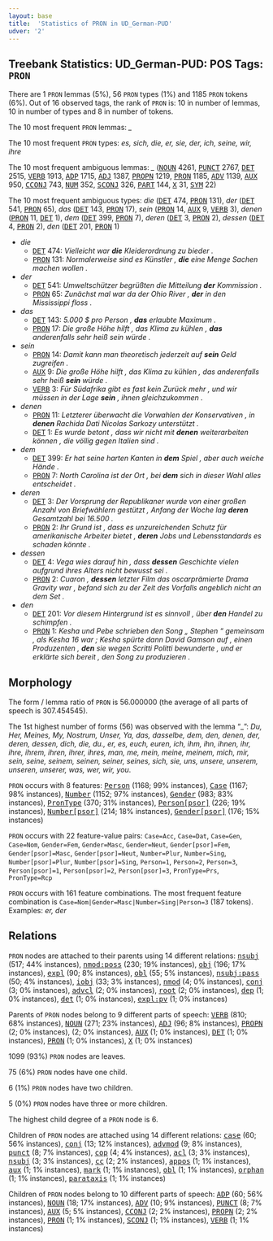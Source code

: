 ```yaml
---
layout: base
title:  'Statistics of PRON in UD_German-PUD'
udver: '2'
---
```


## Treebank Statistics: UD_German-PUD: POS Tags: `PRON`

There are 1 `PRON` lemmas (5%), 56 `PRON` types (1%) and 1185 `PRON` tokens (6%).
Out of 16 observed tags, the rank of `PRON` is: 10 in number of lemmas, 10 in number of types and 8 in number of tokens.

The 10 most frequent `PRON` lemmas: <em>_</em>

The 10 most frequent `PRON` types:  <em>es, sich, die, er, sie, der, ich, seine, wir, ihre</em>

The 10 most frequent ambiguous lemmas: <em>_</em> (<tt><a href="de_pud-pos-NOUN.html">NOUN</a></tt> 4261, <tt><a href="de_pud-pos-PUNCT.html">PUNCT</a></tt> 2767, <tt><a href="de_pud-pos-DET.html">DET</a></tt> 2515, <tt><a href="de_pud-pos-VERB.html">VERB</a></tt> 1913, <tt><a href="de_pud-pos-ADP.html">ADP</a></tt> 1715, <tt><a href="de_pud-pos-ADJ.html">ADJ</a></tt> 1387, <tt><a href="de_pud-pos-PROPN.html">PROPN</a></tt> 1219, <tt><a href="de_pud-pos-PRON.html">PRON</a></tt> 1185, <tt><a href="de_pud-pos-ADV.html">ADV</a></tt> 1139, <tt><a href="de_pud-pos-AUX.html">AUX</a></tt> 950, <tt><a href="de_pud-pos-CCONJ.html">CCONJ</a></tt> 743, <tt><a href="de_pud-pos-NUM.html">NUM</a></tt> 352, <tt><a href="de_pud-pos-SCONJ.html">SCONJ</a></tt> 326, <tt><a href="de_pud-pos-PART.html">PART</a></tt> 144, <tt><a href="de_pud-pos-X.html">X</a></tt> 31, <tt><a href="de_pud-pos-SYM.html">SYM</a></tt> 22)

The 10 most frequent ambiguous types:  <em>die</em> (<tt><a href="de_pud-pos-DET.html">DET</a></tt> 474, <tt><a href="de_pud-pos-PRON.html">PRON</a></tt> 131), <em>der</em> (<tt><a href="de_pud-pos-DET.html">DET</a></tt> 541, <tt><a href="de_pud-pos-PRON.html">PRON</a></tt> 65), <em>das</em> (<tt><a href="de_pud-pos-DET.html">DET</a></tt> 143, <tt><a href="de_pud-pos-PRON.html">PRON</a></tt> 17), <em>sein</em> (<tt><a href="de_pud-pos-PRON.html">PRON</a></tt> 14, <tt><a href="de_pud-pos-AUX.html">AUX</a></tt> 9, <tt><a href="de_pud-pos-VERB.html">VERB</a></tt> 3), <em>denen</em> (<tt><a href="de_pud-pos-PRON.html">PRON</a></tt> 11, <tt><a href="de_pud-pos-DET.html">DET</a></tt> 1), <em>dem</em> (<tt><a href="de_pud-pos-DET.html">DET</a></tt> 399, <tt><a href="de_pud-pos-PRON.html">PRON</a></tt> 7), <em>deren</em> (<tt><a href="de_pud-pos-DET.html">DET</a></tt> 3, <tt><a href="de_pud-pos-PRON.html">PRON</a></tt> 2), <em>dessen</em> (<tt><a href="de_pud-pos-DET.html">DET</a></tt> 4, <tt><a href="de_pud-pos-PRON.html">PRON</a></tt> 2), <em>den</em> (<tt><a href="de_pud-pos-DET.html">DET</a></tt> 201, <tt><a href="de_pud-pos-PRON.html">PRON</a></tt> 1)


* <em>die</em>
  * <tt><a href="de_pud-pos-DET.html">DET</a></tt> 474: <em>Vielleicht war <b>die</b> Kleiderordnung zu bieder .</em>
  * <tt><a href="de_pud-pos-PRON.html">PRON</a></tt> 131: <em>Normalerweise sind es Künstler , <b>die</b> eine Menge Sachen machen wollen .</em>
* <em>der</em>
  * <tt><a href="de_pud-pos-DET.html">DET</a></tt> 541: <em>Umweltschützer begrüßten die Mitteilung <b>der</b> Kommission .</em>
  * <tt><a href="de_pud-pos-PRON.html">PRON</a></tt> 65: <em>Zunächst mal war da der Ohio River , <b>der</b> in den Mississippi floss .</em>
* <em>das</em>
  * <tt><a href="de_pud-pos-DET.html">DET</a></tt> 143: <em>5.000 $ pro Person , <b>das</b> erlaubte Maximum .</em>
  * <tt><a href="de_pud-pos-PRON.html">PRON</a></tt> 17: <em>Die große Höhe hilft , das Klima zu kühlen , <b>das</b> anderenfalls sehr heiß sein würde .</em>
* <em>sein</em>
  * <tt><a href="de_pud-pos-PRON.html">PRON</a></tt> 14: <em>Damit kann man theoretisch jederzeit auf <b>sein</b> Geld zugreifen .</em>
  * <tt><a href="de_pud-pos-AUX.html">AUX</a></tt> 9: <em>Die große Höhe hilft , das Klima zu kühlen , das anderenfalls sehr heiß <b>sein</b> würde .</em>
  * <tt><a href="de_pud-pos-VERB.html">VERB</a></tt> 3: <em>Für Südafrika gibt es fast kein Zurück mehr , und wir müssen in der Lage <b>sein</b> , ihnen gleichzukommen .</em>
* <em>denen</em>
  * <tt><a href="de_pud-pos-PRON.html">PRON</a></tt> 11: <em>Letzterer überwacht die Vorwahlen der Konservativen , in <b>denen</b> Rachida Dati Nicolas Sarkozy unterstützt .</em>
  * <tt><a href="de_pud-pos-DET.html">DET</a></tt> 1: <em>Es wurde betont , dass wir nicht mit <b>denen</b> weiterarbeiten können , die völlig gegen Italien sind .</em>
* <em>dem</em>
  * <tt><a href="de_pud-pos-DET.html">DET</a></tt> 399: <em>Er hat seine harten Kanten in <b>dem</b> Spiel , aber auch weiche Hände .</em>
  * <tt><a href="de_pud-pos-PRON.html">PRON</a></tt> 7: <em>North Carolina ist der Ort , bei <b>dem</b> sich in dieser Wahl alles entscheidet .</em>
* <em>deren</em>
  * <tt><a href="de_pud-pos-DET.html">DET</a></tt> 3: <em>Der Vorsprung der Republikaner wurde von einer großen Anzahl von Briefwählern gestützt , Anfang der Woche lag <b>deren</b> Gesamtzahl bei 16.500 .</em>
  * <tt><a href="de_pud-pos-PRON.html">PRON</a></tt> 2: <em>Ihr Grund ist , dass es unzureichenden Schutz für amerikanische Arbeiter bietet , <b>deren</b> Jobs und Lebensstandards es schaden könnte .</em>
* <em>dessen</em>
  * <tt><a href="de_pud-pos-DET.html">DET</a></tt> 4: <em>Vega wies darauf hin , dass <b>dessen</b> Geschichte vielen aufgrund ihres Alters nicht bewusst sei .</em>
  * <tt><a href="de_pud-pos-PRON.html">PRON</a></tt> 2: <em>Cuaron , <b>dessen</b> letzter Film das oscarprämierte Drama Gravity war , befand sich zu der Zeit des Vorfalls angeblich nicht an dem Set .</em>
* <em>den</em>
  * <tt><a href="de_pud-pos-DET.html">DET</a></tt> 201: <em>Vor diesem Hintergrund ist es sinnvoll , über <b>den</b> Handel zu schimpfen .</em>
  * <tt><a href="de_pud-pos-PRON.html">PRON</a></tt> 1: <em>Kesha und Pebe schrieben den Song „ Stephen “ gemeinsam , als Kesha 16 war ; Kesha spürte dann David Gamson auf , einen Produzenten , <b>den</b> sie wegen Scritti Politti bewunderte , und er erklärte sich bereit , den Song zu produzieren .</em>

## Morphology

The form / lemma ratio of `PRON` is 56.000000 (the average of all parts of speech is 307.454545).

The 1st highest number of forms (56) was observed with the lemma “_”: <em>Du, Her, Meines, My, Nostrum, Unser, Ya, das, dasselbe, dem, den, denen, der, deren, dessen, dich, die, du., er, es, euch, euren, ich, ihm, ihn, ihnen, ihr, ihre, ihrem, ihren, ihrer, ihres, man, me, mein, meine, meinem, mich, mir, sein, seine, seinem, seinen, seiner, seines, sich, sie, uns, unsere, unserem, unseren, unserer, was, wer, wir, you</em>.

`PRON` occurs with 8 features: <tt><a href="de_pud-feat-Person.html">Person</a></tt> (1168; 99% instances), <tt><a href="de_pud-feat-Case.html">Case</a></tt> (1167; 98% instances), <tt><a href="de_pud-feat-Number.html">Number</a></tt> (1152; 97% instances), <tt><a href="de_pud-feat-Gender.html">Gender</a></tt> (983; 83% instances), <tt><a href="de_pud-feat-PronType.html">PronType</a></tt> (370; 31% instances), <tt><a href="de_pud-feat-Person-psor.html">Person[psor]</a></tt> (226; 19% instances), <tt><a href="de_pud-feat-Number-psor.html">Number[psor]</a></tt> (214; 18% instances), <tt><a href="de_pud-feat-Gender-psor.html">Gender[psor]</a></tt> (176; 15% instances)

`PRON` occurs with 22 feature-value pairs: `Case=Acc`, `Case=Dat`, `Case=Gen`, `Case=Nom`, `Gender=Fem`, `Gender=Masc`, `Gender=Neut`, `Gender[psor]=Fem`, `Gender[psor]=Masc`, `Gender[psor]=Neut`, `Number=Plur`, `Number=Sing`, `Number[psor]=Plur`, `Number[psor]=Sing`, `Person=1`, `Person=2`, `Person=3`, `Person[psor]=1`, `Person[psor]=2`, `Person[psor]=3`, `PronType=Prs`, `PronType=Rcp`

`PRON` occurs with 161 feature combinations.
The most frequent feature combination is `Case=Nom|Gender=Masc|Number=Sing|Person=3` (187 tokens).
Examples: <em>er, der</em>


## Relations

`PRON` nodes are attached to their parents using 14 different relations: <tt><a href="de_pud-dep-nsubj.html">nsubj</a></tt> (517; 44% instances), <tt><a href="de_pud-dep-nmod-poss.html">nmod:poss</a></tt> (230; 19% instances), <tt><a href="de_pud-dep-obj.html">obj</a></tt> (196; 17% instances), <tt><a href="de_pud-dep-expl.html">expl</a></tt> (90; 8% instances), <tt><a href="de_pud-dep-obl.html">obl</a></tt> (55; 5% instances), <tt><a href="de_pud-dep-nsubj-pass.html">nsubj:pass</a></tt> (50; 4% instances), <tt><a href="de_pud-dep-iobj.html">iobj</a></tt> (33; 3% instances), <tt><a href="de_pud-dep-nmod.html">nmod</a></tt> (4; 0% instances), <tt><a href="de_pud-dep-conj.html">conj</a></tt> (3; 0% instances), <tt><a href="de_pud-dep-advcl.html">advcl</a></tt> (2; 0% instances), <tt><a href="de_pud-dep-root.html">root</a></tt> (2; 0% instances), <tt><a href="de_pud-dep-dep.html">dep</a></tt> (1; 0% instances), <tt><a href="de_pud-dep-det.html">det</a></tt> (1; 0% instances), <tt><a href="de_pud-dep-expl-pv.html">expl:pv</a></tt> (1; 0% instances)

Parents of `PRON` nodes belong to 9 different parts of speech: <tt><a href="de_pud-pos-VERB.html">VERB</a></tt> (810; 68% instances), <tt><a href="de_pud-pos-NOUN.html">NOUN</a></tt> (271; 23% instances), <tt><a href="de_pud-pos-ADJ.html">ADJ</a></tt> (96; 8% instances), <tt><a href="de_pud-pos-PROPN.html">PROPN</a></tt> (2; 0% instances),  (2; 0% instances), <tt><a href="de_pud-pos-AUX.html">AUX</a></tt> (1; 0% instances), <tt><a href="de_pud-pos-DET.html">DET</a></tt> (1; 0% instances), <tt><a href="de_pud-pos-PRON.html">PRON</a></tt> (1; 0% instances), <tt><a href="de_pud-pos-X.html">X</a></tt> (1; 0% instances)

1099 (93%) `PRON` nodes are leaves.

75 (6%) `PRON` nodes have one child.

6 (1%) `PRON` nodes have two children.

5 (0%) `PRON` nodes have three or more children.

The highest child degree of a `PRON` node is 6.

Children of `PRON` nodes are attached using 14 different relations: <tt><a href="de_pud-dep-case.html">case</a></tt> (60; 56% instances), <tt><a href="de_pud-dep-conj.html">conj</a></tt> (13; 12% instances), <tt><a href="de_pud-dep-advmod.html">advmod</a></tt> (9; 8% instances), <tt><a href="de_pud-dep-punct.html">punct</a></tt> (8; 7% instances), <tt><a href="de_pud-dep-cop.html">cop</a></tt> (4; 4% instances), <tt><a href="de_pud-dep-acl.html">acl</a></tt> (3; 3% instances), <tt><a href="de_pud-dep-nsubj.html">nsubj</a></tt> (3; 3% instances), <tt><a href="de_pud-dep-cc.html">cc</a></tt> (2; 2% instances), <tt><a href="de_pud-dep-appos.html">appos</a></tt> (1; 1% instances), <tt><a href="de_pud-dep-aux.html">aux</a></tt> (1; 1% instances), <tt><a href="de_pud-dep-mark.html">mark</a></tt> (1; 1% instances), <tt><a href="de_pud-dep-obl.html">obl</a></tt> (1; 1% instances), <tt><a href="de_pud-dep-orphan.html">orphan</a></tt> (1; 1% instances), <tt><a href="de_pud-dep-parataxis.html">parataxis</a></tt> (1; 1% instances)

Children of `PRON` nodes belong to 10 different parts of speech: <tt><a href="de_pud-pos-ADP.html">ADP</a></tt> (60; 56% instances), <tt><a href="de_pud-pos-NOUN.html">NOUN</a></tt> (18; 17% instances), <tt><a href="de_pud-pos-ADV.html">ADV</a></tt> (10; 9% instances), <tt><a href="de_pud-pos-PUNCT.html">PUNCT</a></tt> (8; 7% instances), <tt><a href="de_pud-pos-AUX.html">AUX</a></tt> (5; 5% instances), <tt><a href="de_pud-pos-CCONJ.html">CCONJ</a></tt> (2; 2% instances), <tt><a href="de_pud-pos-PROPN.html">PROPN</a></tt> (2; 2% instances), <tt><a href="de_pud-pos-PRON.html">PRON</a></tt> (1; 1% instances), <tt><a href="de_pud-pos-SCONJ.html">SCONJ</a></tt> (1; 1% instances), <tt><a href="de_pud-pos-VERB.html">VERB</a></tt> (1; 1% instances)

